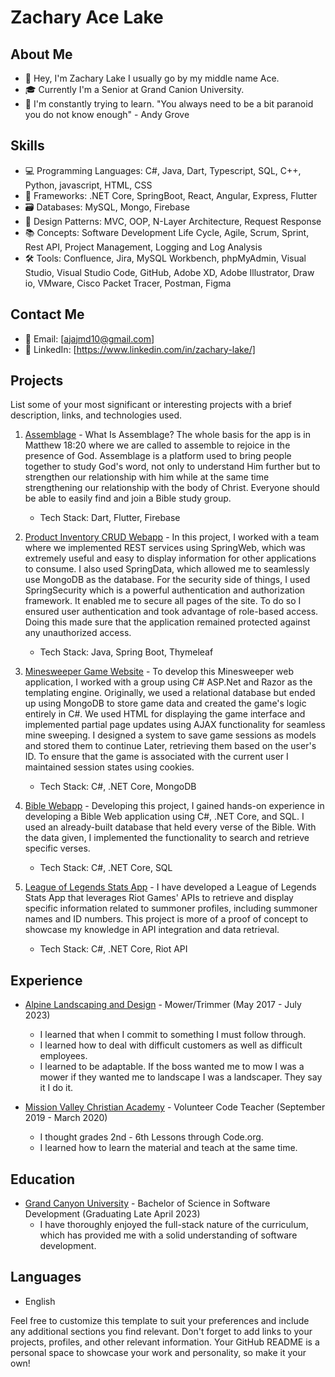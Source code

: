 # Zachary Ace Lake

## About Me

- 👋 Hey, I'm Zachary Lake I usually go by my middle name Ace. 
- 🎓 Currently I'm a Senior at Grand Canion University.
- 🌱 I'm constantly trying to learn. "You always need to be a bit paranoid you do not know enough" - Andy Grove

## Skills

- 💻 Programming Languages: C#, Java, Dart, Typescript, SQL, C++, Python, javascript, HTML, CSS
- 🧱 Frameworks: .NET Core, SpringBoot, React, Angular, Express, Flutter
- 🗃️ Databases: MySQL, Mongo, Firebase
- 📔 Design Patterns: MVC, OOP, N-Layer Architecture, Request Response
- 📚 Concepts: Software Development Life Cycle, Agile, Scrum, Sprint, Rest API, Project Management, Logging and Log Analysis
- 🛠️ Tools: Confluence, Jira, MySQL Workbench, phpMyAdmin, Visual Studio, Visual Studio Code, GitHub, Adobe XD, Adobe Illustrator, Draw io, VMware, Cisco Packet Tracer, Postman, Figma

## Contact Me

- 📧 Email: [ajajmd10@gmail.com]
- 💼 LinkedIn: [https://www.linkedin.com/in/zachary-lake/]

## Projects

List some of your most significant or interesting projects with a brief description, links, and technologies used.

1. [Assemblage](https://github.com/AceLake/Assemblage-Flutter) - What Is Assemblage? The whole basis for the app is in Matthew 18:20 where we are called to assemble to rejoice in the presence of God. Assemblage is a platform used to bring people together to study God's word, not only to understand Him further but to strengthen our relationship with him while at the same time strengthening our relationship with the body of Christ. Everyone should be able to easily find and join a Bible study group.
   - Tech Stack: Dart, Flutter, Firebase

2. [Product Inventory CRUD Webapp](https://github.com/Longsleevesz/CST-339-asignment) - In this project, I worked with a team where we implemented REST services using SpringWeb, which was extremely useful and easy to display information for other applications to consume. I also used SpringData, which allowed me to seamlessly use MongoDB as the database. For the security side of things, I used SpringSecurity which is a powerful authentication and authorization framework. It enabled me to secure all pages of the site. To do so I ensured user authentication and took advantage of role-based access. Doing this made sure that the application remained protected against any unauthorized access.

   - Tech Stack: Java, Spring Boot, Thymeleaf

3. [Minesweeper Game Website](https://github.com/Jugooch/Milestone-CST350) - To develop this Minesweeper web application, I worked with a group using C# ASP.Net and Razor as the templating engine. Originally, we used a relational database but ended up using MongoDB to store game data and created the game's logic entirely in C#. We used HTML for displaying the game interface and implemented partial page updates using AJAX functionality for seamless mine sweeping. I designed a system to save game sessions as models and stored them to continue Later, retrieving them based on the user's ID. To ensure that the game is associated with the current user I maintained session states using cookies.

   - Tech Stack: C#, .NET Core, MongoDB  

4. [Bible Webapp](https://github.com/AceLake/BibleAppKJV) - Developing this project, I gained hands-on experience in developing a Bible Web application using C#, .NET Core, and SQL. I used an already-built database that held every verse of the Bible. With the data given, I implemented the functionality to search and retrieve specific verses.

   - Tech Stack: C#, .NET Core, SQL

5. [League of Legends Stats App](https://github.com/AceLake/League-Info-app) - I have developed a League of Legends Stats App that leverages Riot Games' APIs to retrieve and display specific information related to summoner profiles, including summoner names and ID numbers. This project is more of a proof of concept to showcase my knowledge in API integration and data retrieval.

   - Tech Stack: C#, .NET Core, Riot API

## Experience

- [Alpine Landscaping and Design](https://www.alpinedesignsmt.com/) - Mower/Trimmer (May 2017 - July 2023)
  - I learned that when I commit to something I must follow through.
  - I learned how to deal with difficult customers as well as difficult employees.
  - I learned to be adaptable. If the boss wanted me to mow I was a mower if they wanted me to landscape I was a landscaper. They say it I do it.

- [Mission Valley Christian Academy](https://mvcapolson.org/) - Volunteer Code Teacher (September 2019 - March 2020)
  - I thought grades 2nd - 6th Lessons through Code.org.
  - I learned how to learn the material and teach at the same time.

## Education

- [Grand Canyon University](https://www.gcu.edu/) - Bachelor of Science in Software Development (Graduating Late April 2023)
  - I have thoroughly enjoyed the full-stack nature of the curriculum, which has provided me with a solid understanding of software development.


## Languages

- English

Feel free to customize this template to suit your preferences and include any additional sections you find relevant. Don't forget to add links to your projects, profiles, and other relevant information. Your GitHub README is a personal space to showcase your work and personality, so make it your own!

